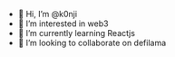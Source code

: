 - 👋 Hi, I’m @k0nji
- 👀 I’m interested in web3
- 🌱 I’m currently learning Reactjs
- 💞️ I’m looking to collaborate on defilama

<!---
k0nji/k0nji is a ✨ special ✨ repository because its `README.md` (this file) appears on your GitHub profile.
You can click the Preview link to take a look at your changes.
--->
